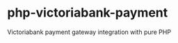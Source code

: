 php-victoriabank-payment
========================

Victoriabank payment gateway integration with pure PHP
